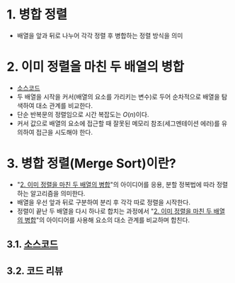 # 1. 병합 정렬
- 배열을 앞과 뒤로 나누어 각각 정렬 후 병합하는 정렬 방식을 의미

# 2. 이미 정렬을 마친 두 배열의 병합
- [소스코드](../../../source/DSNA/Sorting/includeSorting.c#L900)
- 두 배열을 시작을 커서(배열의 요소를 가리키는 변수)로 두어 순차적으로 배열을 탐색하여 대소 관계를 비교한다.
- 단순 반복문의 정렬임으로 시간 복잡도는 $O(n)$이다.
- 커서 값으로 배열의 요소에 접근할 때 잘못된 메모리 참조(세그멘테이션 에러)를 유의하여 접근을 시도해야 한다.

# 3. 병합 정렬(Merge Sort)이란?
- "[2. 이미 정렬을 마친 두 배열의 병합](#2-이미-정렬을-마친-두-배열의-병합)"의 아이디어를 응용, 분할 정복법에 따라 정렬하는 알고리즘을 의미한다.
- 배열을 우선 앞과 뒤로 구분하여 분리 후 각각 따로 정렬을 시작한다.
- 정렬이 끝난 두 배열을 다시 하나로 합치는 과정에서 "[2. 이미 정렬을 마친 두 배열의 병합](#2-이미-정렬을-마친-두-배열의-병합)"의 아이디어를 사용해 요소의 대소 관계를 비교하며 합친다.

## 3.1. [소스코드](../../../source/DSNA/Sorting/includeSorting.c#L926)
## 3.2. 코드 리뷰

